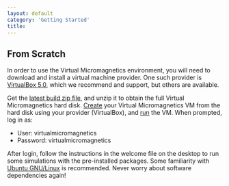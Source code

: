 ```yaml
---
layout: default
category: 'Getting Started'
title:
---
```


From Scratch
------------

In order to use the Virtual Micromagnetics environment, you will need to
download and install a virtual machine provider. One such provider is
[VirtualBox 5.0](https://www.virtualbox.org/wiki/Downloads), which we recommend
and support, but others are available.

Get the [latest build zip
file](https://www.dropbox.com/s/1wzqdh6j2iau50u/virtualmicromagnetics_full_9df447e4cc.zip),
and unzip it to obtain the full Virtual Micromagnetics hard
disk. [Create](https://www.virtualbox.org/manual/ch01.html#gui-createvm) your
Virtual Micromagnetics VM from the hard disk using your provider (VirtualBox),
and [run](https://www.virtualbox.org/manual/ch01.html#idp46730486114432) the
VM. When prompted, log in as:

- User: virtualmicromagnetics
- Password: virtualmicromagnetics

After login, follow the instructions in the welcome file on the desktop to run
some simulations with the pre-installed packages. Some familiarity with [Ubuntu
GNU/Linux](http://www.ubuntu.com/) is recommended. Never worry about software
dependencies again!
